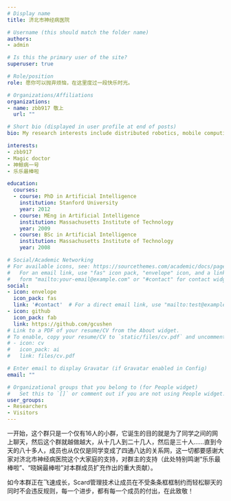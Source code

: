 ```yaml
---
# Display name
title: 济北市神经病医院

# Username (this should match the folder name)
authors:
- admin

# Is this the primary user of the site?
superuser: true

# Role/position
role: 愿你可以抛弃烦恼，在这里度过一段快乐时光。

# Organizations/Affiliations
organizations:
- name: zbb917 敬上
  url: ""

# Short bio (displayed in user profile at end of posts)
bio: My research interests include distributed robotics, mobile computing and programmable matter.

interests:
- zbb917
- Magic doctor
- 神鲸病一号
- 乐乐最棒啦

education:
  courses:
  - course: PhD in Artificial Intelligence
    institution: Stanford University
    year: 2012
  - course: MEng in Artificial Intelligence
    institution: Massachusetts Institute of Technology
    year: 2009
  - course: BSc in Artificial Intelligence
    institution: Massachusetts Institute of Technology
    year: 2008

# Social/Academic Networking
# For available icons, see: https://sourcethemes.com/academic/docs/page-builder/#icons
#   For an email link, use "fas" icon pack, "envelope" icon, and a link in the
#   form "mailto:your-email@example.com" or "#contact" for contact widget.
social:
- icon: envelope
  icon_pack: fas
  link: '#contact'  # For a direct email link, use "mailto:test@example.org".
- icon: github
  icon_pack: fab
  link: https://github.com/gcushen
# Link to a PDF of your resume/CV from the About widget.
# To enable, copy your resume/CV to `static/files/cv.pdf` and uncomment the lines below.
# - icon: cv
#   icon_pack: ai
#   link: files/cv.pdf

# Enter email to display Gravatar (if Gravatar enabled in Config)
email: ""

# Organizational groups that you belong to (for People widget)
#   Set this to `[]` or comment out if you are not using People widget.
user_groups:
- Researchers
- Visitors
---
```


一开始，这个群只是一个仅有16人的小群，它诞生的目的就是为了同学之间的网上聊天，然后这个群就越做越大，从十几人到二十几人，然后是三十人……直到今天的八十多人，成员也从仅仅是同学变成了四通八达的关系网，这一切都要感谢大家对济北市神经病医院这个大家庭的支持，对群主的支持（此处特别鸣谢“乐乐最棒啦”、“晓娴最棒啦”对本群成员扩充作出的重大贡献）。

如今本群正在飞速成长，Scard管理技术让成员在不受条条框框制约而轻松聊天的同时不会违反规则，每一个进步，都有每一个成员的付出，在此致敬！
